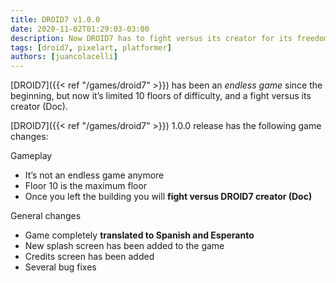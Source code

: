 ```yaml
---
title: DROID7 v1.0.0
date: 2020-11-02T01:29:03-03:00
description: Now DROID7 has to fight versus its creator for its freedom
tags: [droid7, pixelart, platformer]
authors: [juancolacelli]
---
```


[DROID7]({{< ref "/games/droid7" >}}) has been an _endless game_ since the beginning, but now it’s limited 10 floors of difficulty, and a fight versus its creator (Doc).

[DROID7]({{< ref "/games/droid7" >}}) 1.0.0 release has the following game changes:

Gameplay

* It’s not an endless game anymore
* Floor 10 is the maximum floor
* Once you left the building you will **fight versus DROID7 creator (Doc)**

General changes

* Game completely **translated to Spanish and Esperanto**
* New splash screen has been added to the game
* Credits screen has been added
* Several bug fixes

